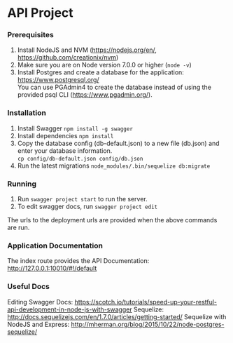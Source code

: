 # API Project

### Prerequisites
1. Install NodeJS and NVM (https://nodejs.org/en/, https://github.com/creationix/nvm)
2. Make sure you are on Node version 7.0.0 or higher (`node -v`)
3. Install Postgres and create a database for the application: https://www.postgresql.org/  
You can use PGAdmin4 to create the database instead of using the provided psql CLI (https://www.pgadmin.org/).

### Installation
1. Install Swagger `npm install -g swagger`
2. Install dependencies `npm install`
3. Copy the database config (db-default.json) to a new file (db.json) and enter your database information.  
`cp config/db-default.json config/db.json`
4. Run the latest migrations `node_modules/.bin/sequelize db:migrate`

### Running
1. Run `swagger project start` to run the server.
2. To edit swagger docs, run `swagger project edit`  

The urls to the deployment urls are provided when the above commands are run.

### Application Documentation
The index route provides the API Documentation: 
http://127.0.0.1:10010/#!/default

### Useful Docs
Editing Swagger Docs: https://scotch.io/tutorials/speed-up-your-restful-api-development-in-node-js-with-swagger
Sequelize: http://docs.sequelizejs.com/en/1.7.0/articles/getting-started/
Sequelize with NodeJS and Express: http://mherman.org/blog/2015/10/22/node-postgres-sequelize/